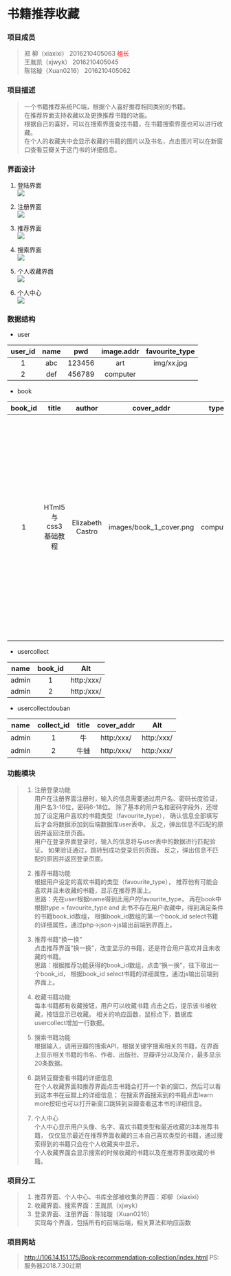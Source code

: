 # 书籍推荐收藏

### 项目成员
> 郑 柳（xiaxixi） 2016210405063 <font color='red' face="黑体">组长</font></br>
> 王胤凯（xjwyk） 2016210405045 </br>
> 陈铭璇（Xuan0216） 2016210405062

### 项目描述
> 一个书籍推荐系统PC端，根据个人喜好推荐相同类别的书籍。</br>
> 在推荐界面支持收藏以及更换推荐书籍的功能。</br>
> 根据自己的喜好，可以在搜索界面查找书籍，在书籍搜索界面也可以进行收藏。</br>
> 在个人的收藏夹中会显示收藏的书籍的图片以及书名，点击图片可以在新窗口查看豆瓣关于这门书的详细信息。


### 界面设计

1. 登陆界面</br>
![](http://106.14.151.175/background-image/1.jpg)


2. 注册界面</br>
![](http://106.15.186.59/images/2.jpg)


3. 推荐界面</br>
![](http://106.15.186.59/images/3.png)


4. 搜索界面</br>
![](http://106.15.186.59/images/4.png)


5. 个人收藏界面</br>
![](http://106.15.186.59/images/5.jpg)


6. 个人中心</br>
![](http://106.15.186.59/images/6.png)



### 数据结构

* user

| user_id  | name    |     pwd     | image.addr     | favourite_type |
| :------: | :-----: | :---------: | :------------: | :------------: |
| 1        | abc     |    123456   |    art         | img/xx.jpg     |
| 2        | def     |    456789   |    computer    |                |

* book

| book_id   | title              | author           |cover_addr               | type     |   grade    | intro | Alt|
|:---------:| :-----------------:| :--------------: |:----------------------: | :-------:| :--------: | :-----------------------------------------------------------------------------: | :---------: |
| 1         | HTml5与css3基础教程 | Elizabeth Castro | images/book_1_cover.png | computer | 4          | 讲解html和css入门知识的经典畅销书，全面系统的讲解html5和css的基础知识以及实际运用技术 | https:/xxxxx/xxxx/|
* usercollect

|  name   | book_id |   Alt      |
| :-----: | :-----: |:--------:  |
| admin   | 1       |http:/xxx/  |
| admin   | 2       |http:/xxx/  |

* usercollectdouban

|  name   | collect_id | title | cover_addr |   Alt      |
| :-----: | :--------: | :---: | :--------: |:--------:  |
| admin   | 1          | 牛     | http:/xxx/ |http:/xxx/  |
| admin   | 2          | 牛蛙   | http:/xxx/ |http:/xxx/  |

### 功能模块
>    1. 注册登录功能</br>
>    用户在注册界面注册时，输入的信息需要通过用户名、密码长度验证，用户名3-16位，密码6-18位。
>    除了基本的用户名和密码字段外，还增加了设定用户喜欢的书籍类型（favourite_type），
>    确认信息全部填写后才会将数据添加到后端数据库user表中。
>    反之，弹出信息不匹配的原因并返回注册页面。</br>
>    用户在登录界面登录时，输入的信息将与user表中的数据进行匹配验证。
>    如果验证通过，跳转到成功登录后的页面。
>    反之，弹出信息不匹配的原因并返回登录页面。
>    
>    2. 推荐书籍功能</br>
>    根据用户设定的喜欢书籍的类型（favourite_type），
>    推荐他有可能会喜欢并且未收藏的书籍，显示在推荐界面上。</br>
>    思路：先在user根据name得到此用户的favourite_type，
>    再在book中根据type = favourite_type and 此书不存在用户收藏中，得到满足条件的书籍book_id数组，
>    根据book_id数组的第一个book_id select书籍的详细属性，通过php->json->js输出前端到界面上。
>
>    3. 推荐书籍“换一换”</br>
>    点击推荐界面“换一换”，改变显示的书籍，还是符合用户喜欢并且未收藏的书籍。</br>
>    思路：根据推荐功能获得的book_id数组，点击“换一换”，往下取出一个book_id，
>    根据book_id select书籍的详细属性，通过js输出前端到界面上。
>    
>    4. 收藏书籍功能</br>
>    每本书籍都有收藏按钮，用户可以收藏书籍
>    点击之后，提示该书被收藏，按钮显示已收藏。
>    相关的响应函数，鼠标点下，数据库usercollect增加一行数据。
>    
>    5. 搜索书籍功能</br>
>    根据输入，调用豆瓣的搜索API，根据关键字搜索相关的书籍，在界面上显示相关书籍的书名、作者、出版社、豆瓣评分以及简介，最多显示20条数据。
>    
>    6. 跳转豆瓣查看书籍的详细信息</br>
>    在个人收藏界面和推荐界面点击书籍会打开一个新的窗口，然后可以看到这本书在豆瓣上的详细信息；
>    在搜索界面搜索到的书籍点击learn more按钮也可以打开新窗口跳转到豆瓣查看这本书的详细信息。
>    
>    7. 个人中心</br>
>    个人中心显示用户头像、名字、喜欢书籍类型和最近收藏的3本推荐书籍，
>    仅仅显示最近在推荐界面收藏的三本自己喜欢类型的书籍，通过搜索得到的书籍只会在个人收藏夹中显示。</br>
>    个人收藏界面会显示搜索的时候收藏的书籍以及在推荐界面收藏的书籍。


### 项目分工
>    1. 推荐界面、个人中心、书库全部被收集的界面：郑柳（xiaxixi）
>    2. 收藏界面、搜索界面：王胤凯（xjwyk）
>    3. 登录界面、注册界面：陈铭璇（Xuan0216） </br>
>    实现每个界面，包括所有的前端后端，相关算法和响应函数

### 项目网站
>    http://106.14.151.175/Book-recommendation-collection/index.html
>    PS:服务器2018.7.30过期
